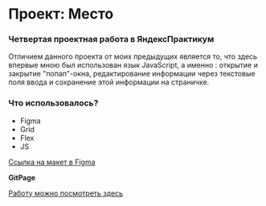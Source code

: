 # Проект: Место

### Четвертая проектная работа в ЯндексПрактикум
Отличием данного проекта от моих предыдущих является то, что здесь впервые мною был 
использован язык JavaScript, а именно : открытие и закрытие "попап"-окна, редактирование информации
через текстовые поля ввода и сохранение этой информации на страничке. 

### Что использовалось? 

* Figma
* Grid 
* Flex
* JS

 [Ссылка на макет в Figma](https://www.figma.com/file/2cn9N9jSkmxD84oJik7xL7/JavaScript.-Sprint-4?node-id=0%3A1)

**GitPage**

 [Работу можно посмотреть здесь]()


